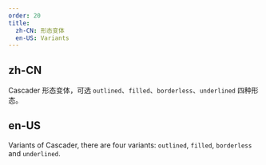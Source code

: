 ```yaml
---
order: 20
title:
  zh-CN: 形态变体
  en-US: Variants
---
```


## zh-CN

Cascader 形态变体，可选 `outlined`、`filled`、`borderless`、`underlined` 四种形态。

## en-US

Variants of Cascader, there are four variants: `outlined`, `filled`, `borderless` and `underlined`.
